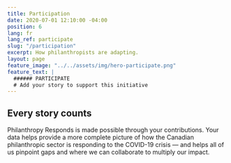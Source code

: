 ```yaml
---
title: Participation
date: 2020-07-01 12:10:00 -04:00
position: 6
lang: fr
lang_ref: participate
slug: "/participation"
excerpt: How philanthropists are adapting.
layout: page
feature_image: "../../assets/img/hero-participate.png"
feature_text: |
  ###### PARTICIPATE
  # Add your story to support this initiative
---
```


## Every story counts

Philanthropy Responds is made possible through your contributions. Your data helps provide a more complete picture of how the Canadian philanthropic sector is responding to the COVID-19 crisis — and helps all of us pinpoint gaps and where we can collaborate to multiply our impact.
